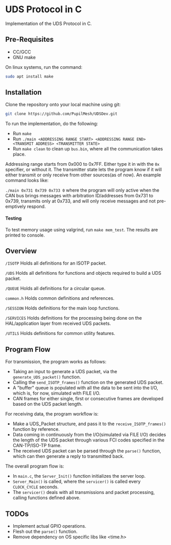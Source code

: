 # UDS Protocol in C

Implementation of the UDS Protocol in C.

## Pre-Requisites
- CC/GCC
- GNU make

On linux systems, run the command:
```bash 
sudo apt install make
``` 

## Installation

Clone the repository onto your local machine using git:

```bash
git clone https://github.com/PupilMesh/UDSDev.git
```

To run the implementation, do the following:
- Run `make`
- Run `./main <ADDRESSING RANGE START> <ADDRESSING RANGE END> <TRANSMIT ADDRESS> <TRANSMITTER STATE>`
- Run `make clean` to clean up `bus.bin`, where all the communication takes place.

Addressing range starts from 0x000 to 0x7FF. Either type it in with the `0x` specifier, or without it. The transmitter state lets the program know if it will either transmit or only receive from other sources(as of now). An example command looks like:

`./main 0x731 0x739 0x733 0` where the program will only active when the CAN bus brings messages with arbitration ID/addresses from 0x731 to 0x739, transmits only at 0x733, and will only receive messages and not pre-emptively respond.

#### Testing
To test memory usage using valgrind, run `make mem_test`. The results are printed to console.

## Overview

`/ISOTP` Holds all definitions for an ISOTP packet.

`/UDS` Holds all definitions for functions and objects required to build a UDS packet.

`/QUEUE` Holds all definitions for a circular queue.

`common.h` Holds common definitions and references.

`/SESSION` Holds definitions for the main loop functions.

`/SERVICES` Holds definitions for the processing being done on the HAL/application layer from received UDS packets.

`/UTILS` Holds definitions for common utility features.

## Program Flow

For transmission, the program works as follows:
-  Taking an input to generate a UDS packet, via the `generate_UDS_packet()` function.
- Calling the `send_ISOTP_frames()` function on the generated UDS packet.
- A "buffer" queue is populated with all the data to be sent into the I/O, which is, for now, simulated with FILE I/O.
- CAN frames for either single, first or consecutive frames are developed based on the UDS packet length.

For receiving data, the program workflow is:
- Make a UDS_Packet structure, and pass it to the `receive_ISOTP_frames()` function by reference.
- Data coming in continuously from the I/O(simulated via FILE I/O) decides the length of the UDS packet through various FCI codes specified in the CAN-TP/ISO-TP frame.
- The received UDS packet can be parsed through the `parse()` function, which can then generate a reply to transmitted back.

The overall program flow is:
- In `main.c`, the `Server_Init()` function initializes the server loop.
- `Server_Main()` is called, where the `servicer()` is called every `CLOCK_CYCLE` seconds.
- The `servicer()` deals with all transmissions and packet processing, calling functions defined above.

## TODOs

- Implement actual GPIO operations.
- Flesh out the `parse()` function.
- Remove dependency on OS specific libs like <time.h>
